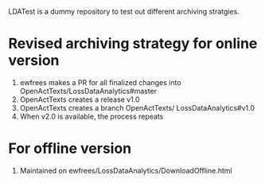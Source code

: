 LDATest is a dummy repository to test out different archiving stratgies.

# Revised archiving strategy for online version

1.	ewfrees makes a PR for all finalized changes into OpenActTexts/LossDataAnalytics#master
2.	OpenActTexts creates a release v1.0
3.	OpenActTexts creates a branch OpenActTexts/ LossDataAnalytics#v1.0
4.	When v2.0 is available, the process repeats

# For offline version

1. Maintained on ewfrees/LossDataAnalytics/DownloadOffline.html

